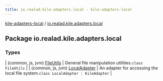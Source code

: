 ```yaml
---
title: io.realad.kile.adapters.local - kile-adapters-local
---
```


[kile-adapters-local](../index.html) / [io.realad.kile.adapters.local](./index.html)

## Package io.realad.kile.adapters.local

### Types

| (common, js, jvm) [FileUtils](-file-utils/index.html) | General file manipulation utilities.`class FileUtils` |
| (common, js, jvm) [LocalAdapter](-local-adapter/index.html) | An adapter for accessing the local file system.`class LocalAdapter : KileAdapter` |


